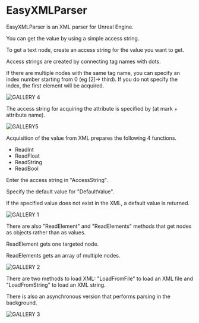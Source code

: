 # EasyXMLParser

EasyXMLParser is an XML parser for Unreal Engine.

You can get the value by using a simple access string.


To get a text node, create an access string for the value you want to get.

Access strings are created by connecting tag names with dots.

If there are multiple nodes with the same tag name, you can specify an index number starting from 0 (eg [2]-> third).
If you do not specify the index, the first element will be acquired.

![GALLERY 4](https://user-images.githubusercontent.com/8191970/57173329-f35b1e80-6e68-11e9-9cd7-a3910fb9159e.png)

The access string for acquiring the attribute is specified by (at mark + attribute name).

![GALLERY5](https://user-images.githubusercontent.com/8191970/57173330-f8b86900-6e68-11e9-9e52-4974c4dd3718.png)


Acquisition of the value from XML prepares the following 4 functions.
+ ReadInt
+ ReadFloat
+ ReadString
+ ReadBool


Enter the access string in "AccessString".

Specify the default value for "DefaultValue". 

If the specified value does not exist in the XML, a default value is returned.

![GALLERY 1](https://user-images.githubusercontent.com/8191970/57173340-29000780-6e69-11e9-8d55-5a473a631732.png)

There are also "ReadElement" and "ReadElements" methods that get nodes as objects rather than as values.

ReadElement gets one targeted node.

ReadElements gets an array of multiple nodes.

![GALLERY 2](https://user-images.githubusercontent.com/8191970/57173342-34533300-6e69-11e9-86af-d9bda9dafc5b.png)

There are two methods to load XML: "LoadFromFile" to load an XML file and "LoadFromString" to load an XML string.

There is also an asynchronous version that performs parsing in the background.

![GALLERY 3](https://user-images.githubusercontent.com/8191970/57173344-3cab6e00-6e69-11e9-805c-b55093fd139e.png)
